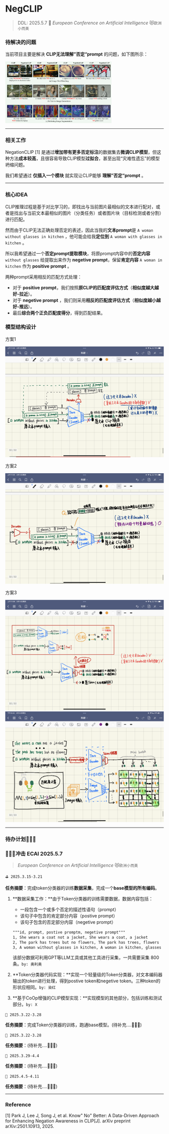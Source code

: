 # NegCLIP 

> DDL: 2025.5.7 🥇 
> *European Conference on Artificial Intelligence*  😻`欧洲小而美`

### 待解决的问题

当前项目主要是解决 **CLIP无法理解”否定“prompt** 的问题，如下图所示：

<img src=".\notes\images\image-20250312163611184.png" alt="image-20250312163611184" style="zoom:33%;" />

---

### 相关工作

NegationCLIP [1] 是通过**增加带有更多否定标注**的数据集去**微调CLIP模型**，但这种方法**成本较高**，且很容易导致CLIP模型**过拟合**，甚至出现“灾难性遗忘”的模型坍缩问题。

我们希望通过 **仅插入一个模块** 就实现让CLIP能够 **理解”否定“prompt** 。

---

### 核心IDEA

CLIP推理过程是基于对比学习的，即找出与当前图片最相似的文本进行配对，或者是找出与当前文本最相似的图片（分类任务）或者图片块（目标检测或者分割）进行匹配。

然而由于CLIP无法正确处理否定的表述，因此当我的**文本prompt**是 `A woman without glasses in kitchen` ，他可能会给我**定位到** `A woman with glasses in kitchen` 。

所以我希望通过一个**否定prompt提取模块**，将原prompt内容中的**否定内容** `without glasses` 给提取出来作为 **negetive prompt**，保留**肯定内容** `A woman in kitchen` 作为 **positive prompt** 。

两种prompt采用相反的匹配方式处理：

* 对于 **positive prompt**，我们按照**原CLIP的匹配度评估方式**（**相似度越大越好-拉近**）。
* 对于 **negetive prompt** ，我们则采用**相反的匹配度评估方式**（**相似度越小越好-推远**）。
* 最后**综合两个正负匹配度得分**，得到匹配结果。



### 模型结构设计

方案1

<img src=".\notes\images\image-20250314172912177.png" alt="image-20250314172912177" style="zoom: 50%;" />

方案2

<img src=".\notes\images\image-20250314172931664.png" alt="image-20250314172931664" style="zoom:50%;" />

方案3

<img src=".\notes\images\image-20250314172938521.png" alt="image-20250314172938521" style="zoom:50%;" />

<img src=".\notes\images\idea.png" alt="image-20250314172938521" style="zoom:50%;" />

---

### 待办计划💪💪💪  

### 🎈🎈🎈冲击 ECAI 2025.5.7  

>  *European Conference on Artificial Intelligence*  😻`欧洲小而美`

`⛳ 2025.3.15-3.21` 

**任务摘要**：完成token分类器的训练**数据采集**，完成一个**base模型的所有编码**。

1. **数据采集工作：**由于Token分类器的训练需要数据，数据内容包括：

   * 一段包含一个或多个否定的描述性语句（prompt）
   * 该句子中包含的肯定部分内容（postive prompt）
   * 该句子包含的否定部分内容（negetive prompt）

   ```csv
   """id, prompt, postive promptm, negetive prompt"""
   1, She wears a coat not a jacket, She wears a coat, a jacket
   2, The park has trees but no flowers, The park has trees, flowers
   3, A woman without glasses in kitchen, A woman in kitchen, glasses
   ```

   该部分数据可利用GPT等LLM工具或其他工具进行采集，一共需要采集 800 条。`by: 奥利奥` 

2. **Token分类器代码实现：**实现一个轻量级的Token分类器，对文本编码器输出的token进行处理，得到postive  token和negetive token。三种token的形状应相同。`by: 染红` 

3. **基于CoOp增强的CLIP模型实现：**实现模型的其他部分，包括训练和测试部分。`by: X` 

`🎈 2025.3.22-3.28` 

**任务摘要**：完成Token分类器的训练，跑通base模型。(待补充....💭💭💭)

`🎈 2025.3.22-3.28` 

**任务摘要**：(待补充....💭💭💭)

`🎈 2025.3.29-4.4` 

**任务摘要**：(待补充....💭💭💭)

`🎈 2025.4.5-4.11` 

**任务摘要**：(待补充....💭💭💭)

----

### Reference

[1] Park J, Lee J, Song J, et al. Know" No" Better: A Data-Driven Approach for Enhancing Negation Awareness in CLIP[J]. arXiv preprint arXiv:2501.10913, 2025.